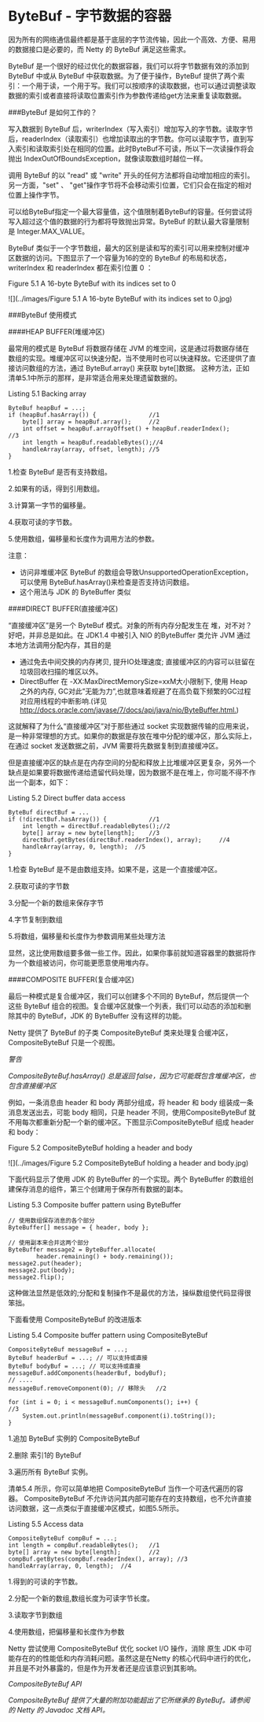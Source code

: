 ByteBuf - 字节数据的容器
====

因为所有的网络通信最终都是基于底层的字节流传输，因此一个高效、方便、易用的数据接口是必要的，而 Netty 的 ByteBuf 满足这些需求。

ByteBuf 是一个很好的经过优化的数据容器，我们可以将字节数据有效的添加到 ByteBuf 中或从 ByteBuf 中获取数据。为了便于操作，ByteBuf 提供了两个索引：一个用于读，一个用于写。我们可以按顺序的读取数据，也可以通过调整读取数据的索引或者直接将读取位置索引作为参数传递给get方法来重复读取数据。

###ByteBuf 是如何工作的？

写入数据到 ByteBuf 后，writerIndex（写入索引）增加写入的字节数。读取字节后，readerIndex（读取索引）也增加读取出的字节数。你可以读取字节，直到写入索引和读取索引处在相同的位置。此时ByteBuf不可读，所以下一次读操作将会抛出 IndexOutOfBoundsException，就像读取数组时越位一样。

调用 ByteBuf 的以 "read" 或 "write" 开头的任何方法都将自动增加相应的索引。另一方面，"set" 、 "get"操作字节将不会移动索引位置，它们只会在指定的相对位置上操作字节。

可以给ByteBuf指定一个最大容量值，这个值限制着ByteBuf的容量。任何尝试将写入超过这个值的数据的行为都将导致抛出异常。ByteBuf 的默认最大容量限制是 Integer.MAX_VALUE。

ByteBuf 类似于一个字节数组，最大的区别是读和写的索引可以用来控制对缓冲区数据的访问。下图显示了一个容量为16的空的 ByteBuf  的布局和状态，writerIndex 和 readerIndex 都在索引位置 0 ：

Figure 5.1 A 16-byte ByteBuf with its indices set to 0

![](../images/Figure 5.1 A 16-byte ByteBuf with its indices set to 0.jpg)

###ByteBuf 使用模式

####HEAP BUFFER(堆缓冲区)

最常用的模式是 ByteBuf 将数据存储在 JVM 的堆空间，这是通过将数据存储在数组的实现。堆缓冲区可以快速分配，当不使用时也可以快速释放。它还提供了直接访问数组的方法，通过 ByteBuf.array() 来获取 byte[]数据。
这种方法，正如清单5.1中所示的那样，是非常适合用来处理遗留数据的。

Listing 5.1 Backing array

	ByteBuf heapBuf = ...;
    if (heapBuf.hasArray()) {				//1
        byte[] array = heapBuf.array();		//2
        int offset = heapBuf.arrayOffset() + heapBuf.readerIndex();				//3
        int length = heapBuf.readableBytes();//4
        handleArray(array, offset, length); //5
    }


1.检查 ByteBuf 是否有支持数组。

2.如果有的话，得到引用数组。

3.计算第一字节的偏移量。

4.获取可读的字节数。

5.使用数组，偏移量和长度作为调用方法的参数。

注意：

* 访问非堆缓冲区 ByteBuf 的数组会导致UnsupportedOperationException， 可以使用 ByteBuf.hasArray()来检查是否支持访问数组。
* 这个用法与 JDK 的 ByteBuffer 类似

####DIRECT BUFFER(直接缓冲区)

“直接缓冲区”是另一个 ByteBuf 模式。对象的所有内存分配发生在
堆，对不对？好吧，并非总是如此。在 JDK1.4 中被引入 NIO 的ByteBuffer 类允许 JVM 通过本地方法调用分配内存，其目的是

* 通过免去中间交换的内存拷贝, 提升IO处理速度;
直接缓冲区的内容可以驻留在垃圾回收扫描的堆区以外。
* DirectBuffer 在 -XX:MaxDirectMemorySize=xxM大小限制下, 使用 Heap 之外的内存, GC对此”无能为力”,也就意味着规避了在高负载下频繁的GC过程对应用线程的中断影响.(详见<http://docs.oracle.com/javase/7/docs/api/java/nio/ByteBuffer.html.>)

这就解释了为什么“直接缓冲区”对于那些通过 socket 实现数据传输的应用来说，是一种非常理想的方式。如果你的数据是存放在堆中分配的缓冲区，那么实际上，在通过 socket 发送数据之前，JVM 需要将先数据复制到直接缓冲区。

但是直接缓冲区的缺点是在内存空间的分配和释放上比堆缓冲区更复杂，另外一个缺点是如果要将数据传递给遗留代码处理，因为数据不是在堆上，你可能不得不作出一个副本，如下：

Listing 5.2 Direct buffer data access

	ByteBuf directBuf = ...
    if (!directBuf.hasArray()) {			//1
        int length = directBuf.readableBytes();//2
        byte[] array = new byte[length];	//3
        directBuf.getBytes(directBuf.readerIndex(), array);		//4	
        handleArray(array, 0, length);  //5
    }

1.检查 ByteBuf 是不是由数组支持。如果不是，这是一个直接缓冲区。

2.获取可读的字节数

3.分配一个新的数组来保存字节

4.字节复制到数组

5.将数组，偏移量和长度作为参数调用某些处理方法

显然，这比使用数组要多做一些工作。因此，如果你事前就知道容器里的数据将作为一个数组被访问，你可能更愿意使用堆内存。


####COMPOSITE BUFFER(复合缓冲区)

最后一种模式是复合缓冲区，我们可以创建多个不同的 ByteBuf，然后提供一个这些 ByteBuf 组合的视图。复合缓冲区就像一个列表，我们可以动态的添加和删除其中的 ByteBuf，JDK 的 ByteBuffer 没有这样的功能。

Netty 提供了 ByteBuf 的子类 CompositeByteBuf 类来处理复合缓冲区，CompositeByteBuf 只是一个视图。

*警告*

*CompositeByteBuf.hasArray() 总是返回 false，因为它可能既包含堆缓冲区，也包含直接缓冲区*

例如，一条消息由 header 和 body 两部分组成，将 header 和 body 组装成一条消息发送出去，可能 body 相同，只是 header 不同，使用CompositeByteBuf 就不用每次都重新分配一个新的缓冲区。下图显示CompositeByteBuf 组成 header 和 body：

Figure 5.2 CompositeByteBuf holding a header and body

![](../images/Figure 5.2 CompositeByteBuf holding a header and body.jpg)

下面代码显示了使用 JDK 的 ByteBuffer 的一个实现。两个 ByteBuffer 的数组创建保存消息的组件，第三个创建用于保存所有数据的副本。

Listing 5.3 Composite buffer pattern using ByteBuffer

    // 使用数组保存消息的各个部分
    ByteBuffer[] message = { header, body };

    // 使用副本来合并这两个部分
    ByteBuffer message2 = ByteBuffer.allocate(
            header.remaining() + body.remaining());
    message2.put(header);
    message2.put(body);
    message2.flip();

这种做法显然是低效的;分配和复制操作不是最优的方法，操纵数组使代码显得很笨拙。

下面看使用 CompositeByteBuf 的改进版本

Listing 5.4 Composite buffer pattern using CompositeByteBuf

    CompositeByteBuf messageBuf = ...;
	ByteBuf headerBuf = ...; // 可以支持或直接
	ByteBuf bodyBuf = ...; // 可以支持或直接
    messageBuf.addComponents(headerBuf, bodyBuf);
    // ....
    messageBuf.removeComponent(0); // 移除头	//2

    for (int i = 0; i < messageBuf.numComponents(); i++) {						//3
        System.out.println(messageBuf.component(i).toString());
    }

1.追加 ByteBuf 实例的 CompositeByteBuf

2.删除  索引1的 ByteBuf

3.遍历所有 ByteBuf 实例。

清单5.4 所示，你可以简单地把 CompositeByteBuf 当作一个可迭代遍历的容器。
CompositeByteBuf 不允许访问其内部可能存在的支持数组，也不允许直接访问数据，这一点类似于直接缓冲区模式，如图5.5所示。

Listing 5.5 Access data

	CompositeByteBuf compBuf = ...;
    int length = compBuf.readableBytes();	//1
    byte[] array = new byte[length];		//2
    compBuf.getBytes(compBuf.readerIndex(), array);	//3
    handleArray(array, 0, length);	//4

1.得到的可读的字节数。

2.分配一个新的数组,数组长度为可读字节长度。

3.读取字节到数组

4.使用数组，把偏移量和长度作为参数

Netty 尝试使用 CompositeByteBuf 优化 socket I/O 操作，消除
原生 JDK 中可能存在的的性能低和内存消耗问题。虽然这是在Netty 的核心代码中进行的优化，并且是不对外暴露的，但是作为开发者还是应该意识到其影响。

*CompositeByteBuf API*

*CompositeByteBuf 提供了大量的附加功能超出了它所继承的 ByteBuf。请参阅的 Netty 的 Javadoc 文档 API。*


